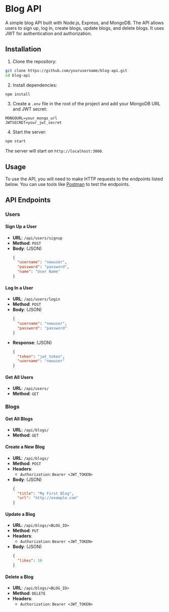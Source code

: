 # Blog API

A simple blog API built with Node.js, Express, and MongoDB. The API allows users to sign up, log in, create blogs, update blogs, and delete blogs. It uses JWT for authentication and authorization.

## Installation

1. Clone the repository:

```bash
git clone https://github.com/yourusername/blog-api.git
cd blog-api
```

2. Install dependencies:

```bash
npm install
```

3. Create a `.env` file in the root of the project and add your MongoDB URL and JWT secret:

```env
MONGOURL=your_mongo_url
JWTSECRET=your_jwt_secret
```

4. Start the server:

```bash
npm start
```

The server will start on `http://localhost:3000`.

## Usage

To use the API, you will need to make HTTP requests to the endpoints listed below. You can use tools like [Postman](https://www.postman.com/) to test the endpoints.

## API Endpoints

### Users

#### Sign Up a User

- **URL**: `/api/users/signup`
- **Method**: `POST`
- **Body**: (JSON)
  ```json
  {
    "username": "newuser",
    "password": "password",
    "name": "User Name"
  }
  ```

#### Log In a User

- **URL**: `/api/users/login`
- **Method**: `POST`
- **Body**: (JSON)
  ```json
  {
    "username": "newuser",
    "password": "password"
  }
  ```
- **Response**: (JSON)
  ```json
  {
    "token": "jwt_token",
    "username": "newuser"
  }
  ```

#### Get All Users

- **URL**: `/api/users/`
- **Method**: `GET`

### Blogs

#### Get All Blogs

- **URL**: `/api/blogs/`
- **Method**: `GET`

#### Create a New Blog

- **URL**: `/api/blogs/`
- **Method**: `POST`
- **Headers**:
  - `Authorization`: `Bearer <JWT_TOKEN>`
- **Body**: (JSON)
  ```json
  {
    "title": "My First Blog",
    "url": "http://example.com"
  }
  ```

#### Update a Blog

- **URL**: `/api/blogs/<BLOG_ID>`
- **Method**: `PUT`
- **Headers**:
  - `Authorization`: `Bearer <JWT_TOKEN>`
- **Body**: (JSON)
  ```json
  {
    "likes": 10
  }
  ```

#### Delete a Blog

- **URL**: `/api/blogs/<BLOG_ID>`
- **Method**: `DELETE`
- **Headers**:
  - `Authorization`: `Bearer <JWT_TOKEN>`
